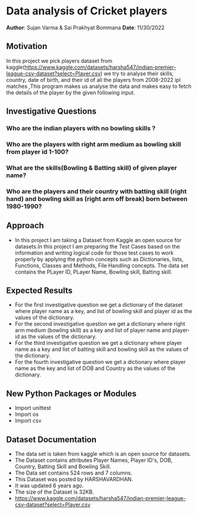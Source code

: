 # Data analysis of Cricket players

**Author**: Sujan Varma & Sai Prakhyat Bommana
**Date**: 11/30/2022


## Motivation 

In this project we pick players dataset from kaggle(https://www.kaggle.com/datasets/harsha547/indian-premier-league-csv-dataset?select=Player.csv)
we try to analyse their skills, country, date of birth, and their id of all the players from 2008-2022 ipl matches ,This program makes us
analyse the data and makes easy to fetch the details of the player by the given following input.


## Investigative Questions 


### Who are the indian players with no bowling skills ?

### Who are the players with right arm medium as bowling skill from player id 1-100?

### What are the skills(Bowling & Batting skill) of given player name?

### Who are the players and their country with batting skill (right hand) and bowling skill as (right arm off break) born between 1980-1990?



## Approach 

* In this project I am taking a Dataset from Kaggle an open source for datasets.In this project I am preparing the Test Cases based on the information and 
  writing logical code for those test cases to work properly by applying the python concepts such as Dictionaries, lists, Functions, Classes and Methods, 
  File Handling concepts. The data set contains the PLayer ID, PLayer Name, Bowling skill, Batting skill. 

## Expected Results 

* For the first investigative question we get a dictionary of the dataset where
  player name as a key, and list of bowling skill and player id as the values 
  of the dictionary. 
* For the second investigative question we get a dictionary where right arm 
  medium (bowling skill) as a key and list of player name and player-id as the 
  values of the dictionary. 
* For the third investigative question we get a dictionary where player name as
  a key and list of batting skill and bowling skill as the values of the 
  dictionary.
* For the fourth investigative question we get a dictionary where player name 
  as the key and list of DOB and Country as the values of the dictionary.


## New Python Packages or Modules 

* Import unittest
* Import os
* Import csv

## Dataset Documentation

* The data set is taken from kaggle which is an open source for datasets.
* The Dataset contains attributes Player Names, Player ID's, DOB, Country, 
  Batting Skill and Bowling Skill. 
* The Data set contains 524 rows and 7 columns.
* This Dataset was posted by HARSHAVARDHAN.
* It was updated 6 years ago.
* The size of the Dataset is 32KB.
* https://www.kaggle.com/datasets/harsha547/indian-premier-league-csv-dataset?select=Player.csv

